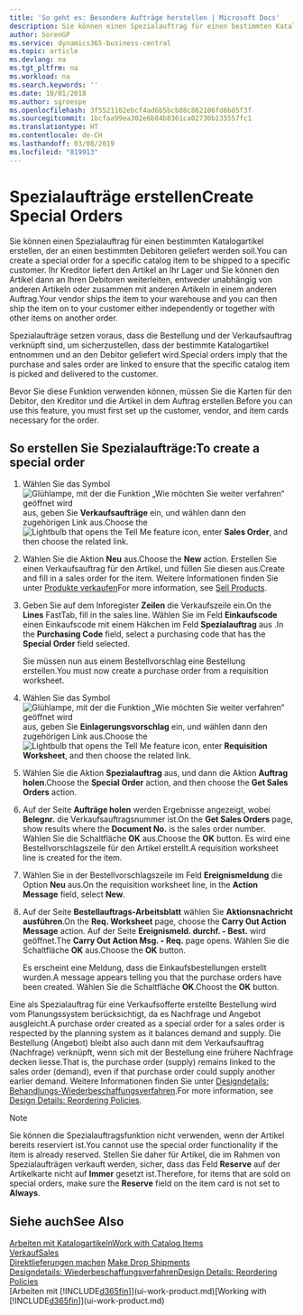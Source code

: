 ```yaml
---
title: 'So geht es: Besondere Aufträge herstellen | Microsoft Docs'
description: Sie können einen Spezialauftrag für einen bestimmten Katalogartikel erstellen, der an einen bestimmten Debitoren geliefert werden soll. Ihr Kreditor liefert den Artikel an Ihr Lager und Sie können den Artikel dann an Ihren Debitoren weiterleiten, entweder unabhängig von anderen Artikeln oder zusammen mit anderen Artikeln in einem anderen Auftrag.
author: SorenGP
ms.service: dynamics365-business-central
ms.topic: article
ms.devlang: na
ms.tgt_pltfrm: na
ms.workload: na
ms.search.keywords: ''
ms.date: 10/01/2018
ms.author: sgroespe
ms.openlocfilehash: 3f5521102ebcf4ad6b5bcb88c862106fd6b85f3f
ms.sourcegitcommit: 1bcfaa99ea302e6b84b8361ca02730b135557fc1
ms.translationtype: HT
ms.contentlocale: de-CH
ms.lasthandoff: 03/08/2019
ms.locfileid: "819913"
---
```

# <a name="create-special-orders"></a><span data-ttu-id="68700-104">Spezialaufträge erstellen</span><span class="sxs-lookup"><span data-stu-id="68700-104">Create Special Orders</span></span>
<span data-ttu-id="68700-105">Sie können einen Spezialauftrag für einen bestimmten Katalogartikel erstellen, der an einen bestimmten Debitoren geliefert werden soll.</span><span class="sxs-lookup"><span data-stu-id="68700-105">You can create a special order for a specific catalog item to be shipped to a specific customer.</span></span> <span data-ttu-id="68700-106">Ihr Kreditor liefert den Artikel an Ihr Lager und Sie können den Artikel dann an Ihren Debitoren weiterleiten, entweder unabhängig von anderen Artikeln oder zusammen mit anderen Artikeln in einem anderen Auftrag.</span><span class="sxs-lookup"><span data-stu-id="68700-106">Your vendor ships the item to your warehouse and you can then ship the item on to your customer either independently or together with other items on another order.</span></span>  

<span data-ttu-id="68700-107">Spezialaufträge setzen voraus, dass die Bestellung und der Verkaufsauftrag verknüpft sind, um sicherzustellen, dass der bestimmte Katalogartikel entnommen und an den Debitor geliefert wird.</span><span class="sxs-lookup"><span data-stu-id="68700-107">Special orders imply that the purchase and sales order are linked to ensure that the specific catalog item is picked and delivered to the customer.</span></span>  

<span data-ttu-id="68700-108">Bevor Sie diese Funktion verwenden können, müssen Sie die Karten für den Debitor, den Kreditor und die Artikel in dem Auftrag erstellen.</span><span class="sxs-lookup"><span data-stu-id="68700-108">Before you can use this feature, you must first set up the customer, vendor, and item cards necessary for the order.</span></span>  

## <a name="to-create-a-special-order"></a><span data-ttu-id="68700-109">So erstellen Sie Spezialaufträge:</span><span class="sxs-lookup"><span data-stu-id="68700-109">To create a special order</span></span>  
1.  <span data-ttu-id="68700-110">Wählen Sie das Symbol ![Glühlampe, mit der die Funktion „Wie möchten Sie weiter verfahren“ geöffnet wird](media/ui-search/search_small.png "Wie möchten Sie weiter verfahren?") aus, geben Sie **Verkaufsaufträge** ein, und wählen dann den zugehörigen Link aus.</span><span class="sxs-lookup"><span data-stu-id="68700-110">Choose the ![Lightbulb that opens the Tell Me feature](media/ui-search/search_small.png "Tell me what you want to do") icon, enter **Sales Order**, and then choose the related link.</span></span>  
2. <span data-ttu-id="68700-111">Wählen Sie die Aktion **Neu** aus.</span><span class="sxs-lookup"><span data-stu-id="68700-111">Choose the **New** action.</span></span> <span data-ttu-id="68700-112">Erstellen Sie einen  Verkaufsauftrag für den Artikel, und füllen Sie diesen aus.</span><span class="sxs-lookup"><span data-stu-id="68700-112">Create and fill in a  sales order for the item.</span></span> <span data-ttu-id="68700-113">Weitere Informationen finden Sie unter [Produkte verkaufen](sales-how-sell-products.md)</span><span class="sxs-lookup"><span data-stu-id="68700-113">For more information, see [Sell Products](sales-how-sell-products.md).</span></span>
3.  <span data-ttu-id="68700-114">Geben Sie auf dem Inforegister **Zeilen** die Verkaufszeile ein.</span><span class="sxs-lookup"><span data-stu-id="68700-114">On the **Lines** FastTab, fill in the sales line.</span></span> <span data-ttu-id="68700-115">Wählen Sie im Feld **Einkaufscode** einen Einkaufscode mit einem Häkchen im Feld **Spezialauftrag** aus .</span><span class="sxs-lookup"><span data-stu-id="68700-115">In the **Purchasing Code** field, select a purchasing code that has the **Special Order** field selected.</span></span>

    <span data-ttu-id="68700-116">Sie müssen nun aus einem Bestellvorschlag eine Bestellung erstellen.</span><span class="sxs-lookup"><span data-stu-id="68700-116">You must now create a purchase order from a requisition worksheet.</span></span>  
4. <span data-ttu-id="68700-117">Wählen Sie das Symbol ![Glühlampe, mit der die Funktion „Wie möchten Sie weiter verfahren“ geöffnet wird](media/ui-search/search_small.png "Wie möchten Sie weiter verfahren?") aus, geben Sie **Einlagerungsvorschlag** ein, und wählen dann den zugehörigen Link aus.</span><span class="sxs-lookup"><span data-stu-id="68700-117">Choose the ![Lightbulb that opens the Tell Me feature](media/ui-search/search_small.png "Tell me what you want to do") icon, enter **Requisition Worksheet**, and then choose the related link.</span></span>  
5. <span data-ttu-id="68700-118">Wählen Sie die Aktion **Spezialauftrag** aus, und dann die Aktion **Auftrag holen**.</span><span class="sxs-lookup"><span data-stu-id="68700-118">Choose the **Special Order** action, and then choose the **Get Sales Orders** action.</span></span>  
6.  <span data-ttu-id="68700-119">Auf der Seite **Aufträge holen** werden Ergebnisse angezeigt, wobei **Belegnr.** die Verkaufsauftragsnummer ist.</span><span class="sxs-lookup"><span data-stu-id="68700-119">On the **Get Sales Orders** page, show results where the **Document No.** is the sales order number.</span></span> <span data-ttu-id="68700-120">Wählen Sie die Schaltfläche **OK** aus.</span><span class="sxs-lookup"><span data-stu-id="68700-120">Choose the **OK** button.</span></span> <span data-ttu-id="68700-121">Es wird eine Bestellvorschlagszeile für den Artikel erstellt.</span><span class="sxs-lookup"><span data-stu-id="68700-121">A requisition worksheet line is created for the item.</span></span>  
7.  <span data-ttu-id="68700-122">Wählen Sie in der Bestellvorschlagszeile im Feld **Ereignismeldung** die Option **Neu** aus.</span><span class="sxs-lookup"><span data-stu-id="68700-122">On the requisition worksheet line, in the **Action Message** field, select **New**.</span></span>  
8.  <span data-ttu-id="68700-123">Auf der Seite **Bestellauftrags-Arbeitsblatt** wählen Sie **Aktionsnachricht ausführen**.</span><span class="sxs-lookup"><span data-stu-id="68700-123">On the **Req. Worksheet** page, choose the **Carry Out Action Message** action.</span></span> <span data-ttu-id="68700-124">Auf der Seite **Ereignismeld. durchf. - Best.** wird geöffnet.</span><span class="sxs-lookup"><span data-stu-id="68700-124">The **Carry Out Action Msg. - Req.** page opens.</span></span> <span data-ttu-id="68700-125">Wählen Sie die Schaltfläche **OK** aus.</span><span class="sxs-lookup"><span data-stu-id="68700-125">Choose the **OK** button.</span></span>  

    <span data-ttu-id="68700-126">Es erscheint eine Meldung, dass die Einkaufsbestellungen erstellt wurden.</span><span class="sxs-lookup"><span data-stu-id="68700-126">A message appears telling you that the purchase orders have been created.</span></span> <span data-ttu-id="68700-127">Wählen Sie die Schaltfläche **OK**.</span><span class="sxs-lookup"><span data-stu-id="68700-127">Choost the **OK** button.</span></span>  

<span data-ttu-id="68700-128">Eine als Spezialauftrag für eine Verkaufsofferte erstellte Bestellung wird vom Planungssystem berücksichtigt, da es Nachfrage und Angebot ausgleicht.</span><span class="sxs-lookup"><span data-stu-id="68700-128">A purchase order created as a special order for a sales order is respected by the planning system as it balances demand and supply.</span></span> <span data-ttu-id="68700-129">Die Bestellung (Angebot) bleibt also auch dann mit dem Verkaufsauftrag (Nachfrage) verknüpft, wenn sich mit der Bestellung eine frühere Nachfrage decken liesse.</span><span class="sxs-lookup"><span data-stu-id="68700-129">That is, the purchase order (supply) remains linked to the sales order (demand), even if that purchase order could supply another earlier demand.</span></span> <span data-ttu-id="68700-130">Weitere Informationen finden Sie unter [Designdetails: Behandlungs-Wiederbeschaffungsverfahren](design-details-reservation-order-tracking-and-action-messaging.md).</span><span class="sxs-lookup"><span data-stu-id="68700-130">For more information, see [Design Details: Reordering Policies](design-details-reservation-order-tracking-and-action-messaging.md).</span></span>  

> [!NOTE]  
>  <span data-ttu-id="68700-131">Sie können die Spezialauftragsfunktion nicht verwenden, wenn der Artikel bereits reserviert ist.</span><span class="sxs-lookup"><span data-stu-id="68700-131">You cannot use the special order functionality if the item is already reserved.</span></span> <span data-ttu-id="68700-132">Stellen Sie daher für Artikel, die im Rahmen von Spezialaufträgen verkauft werden, sicher, dass das Feld **Reserve** auf der Artikelkarte nicht auf **Immer** gesetzt ist.</span><span class="sxs-lookup"><span data-stu-id="68700-132">Therefore, for items that are sold on special orders, make sure the **Reserve** field on the item card is not set to **Always**.</span></span>  

## <a name="see-also"></a><span data-ttu-id="68700-133">Siehe auch</span><span class="sxs-lookup"><span data-stu-id="68700-133">See Also</span></span>  
[<span data-ttu-id="68700-134">Arbeiten mit Katalogartikeln</span><span class="sxs-lookup"><span data-stu-id="68700-134">Work with Catalog Items</span></span>](inventory-how-work-nonstock-items.md)  
[<span data-ttu-id="68700-135">Verkauf</span><span class="sxs-lookup"><span data-stu-id="68700-135">Sales</span></span>](sales-manage-sales.md)  
<span data-ttu-id="68700-136">[Direktlieferungen machen](sales-how-drop-shipment.md) </span><span class="sxs-lookup"><span data-stu-id="68700-136">[Make Drop Shipments](sales-how-drop-shipment.md) </span></span>  
[<span data-ttu-id="68700-137">Designdetails: Wiederbeschaffungsverfahren</span><span class="sxs-lookup"><span data-stu-id="68700-137">Design Details: Reordering Policies</span></span>](design-details-reservation-order-tracking-and-action-messaging.md)  
<span data-ttu-id="68700-138">[Arbeiten mit [!INCLUDE[d365fin](includes/d365fin_md.md)]](ui-work-product.md)</span><span class="sxs-lookup"><span data-stu-id="68700-138">[Working with [!INCLUDE[d365fin](includes/d365fin_md.md)]](ui-work-product.md)</span></span>
